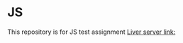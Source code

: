 # JS
This repository is for JS test assignment
[Liver server link: ](https://Abdullah1203.github.io/JS)
